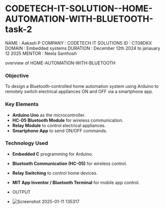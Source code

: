 # CODETECH-IT-SOLUTION--HOME-AUTOMATION-WITH-BLUETOOTH-task-2
NAME : Aakash P
COMPANY : CODETECH IT SOLUTIONS
ID : CT08DKX
DOMAIN : Embedded systems
DURATION : December 12th 2024 to janauary 12 2025
MENTOR : Neela Santhosh

overview of HOME-AUTOMATION-WITH-BLUETOOTH
### **Objective**  
To design a Bluetooth-controlled home automation system using Arduino to remotely switch electrical appliances ON and OFF via a smartphone app.  

### **Key Elements**  
- **Arduino Uno** as the microcontroller.  
- **HC-05 Bluetooth Module** for wireless communication.  
- **Relay Module** to control electrical appliances.  
- **Smartphone App** to send ON/OFF commands.  

### **Technology Used**  
- **Embedded C** programming for Arduino.  
- **Bluetooth Communication (HC-05)** for wireless control.  
- **Relay Switching** to control home devices.  
- **MIT App Inventor / Bluetooth Terminal** for mobile app control.

- OUTPUT

- ![Screenshot 2025-01-11 135317](https://github.com/user-attachments/assets/e024fd7b-4a86-46e8-b884-e1a6b4e84679)
